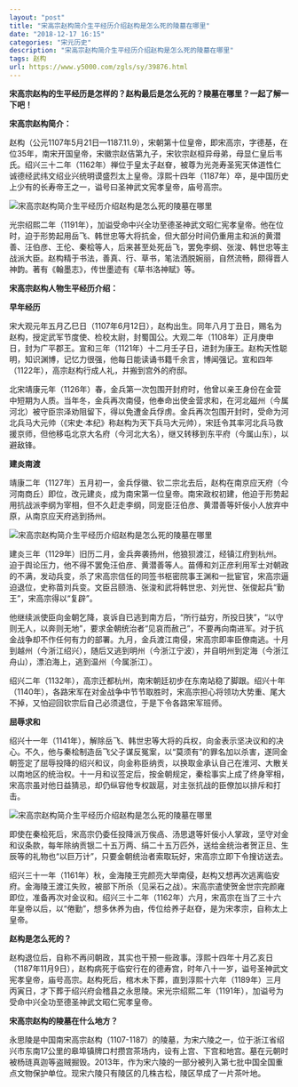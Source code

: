 ```yaml
---
layout: "post"
title: "宋高宗赵构简介生平经历介绍赵构是怎么死的陵墓在哪里"
date: "2018-12-17 16:15"
categories: "宋元历史"
description: "宋高宗赵构简介生平经历介绍赵构是怎么死的陵墓在哪里"
tags: 赵构
url: https://www.y5000.com/zgls/sy/39876.html
---
```






**宋高宗赵构的生平经历是怎样的？赵构最后是怎么死的？陵墓在哪里？一起了解一下吧！**

 **宋高宗赵构简介：**

赵构（公元1107年5月21日—1187.11.9），宋朝第十位皇帝，即宋高宗，字德基，在位35年，南宋开国皇帝，宋徽宗赵佶第九子，宋钦宗赵桓异母弟，母显仁皇后韦氏。绍兴三十二年（1162年）禅位于皇太子赵眘，被尊为光尧寿圣宪天体道性仁诚德经武纬文绍业兴统明谟盛烈太上皇帝。淳熙十四年（1187年）卒，是中国历史上少有的长寿帝王之一，谥号曰圣神武文宪孝皇帝，庙号高宗。

![宋高宗赵构简介生平经历介绍赵构是怎么死的陵墓在哪里](https://img.y5000.com/uploads/allimg/190109/2376b761e9fb74b09c75a062b4af101b.jpg)

光宗绍熙二年（1191年），加谥受命中兴全功至德圣神武文昭仁宪孝皇帝。他在位时，迫于形势起用岳飞、韩世忠等大将抗金，但大部分时间仍重用主和派的黄潜善、汪伯彦、王伦、秦桧等人，后来甚至处死岳飞，罢免李纲、张浚、韩世忠等主战派大臣。赵构精于书法，善真、行、草书，笔法洒脱婉丽，自然流畅，颇得晋人神韵。著有《翰墨志》，传世墨迹有《草书洛神赋》等。

 **宋高宗赵构人物生平经历介绍：**

 **早年经历**

宋大观元年五月乙巳日（1107年6月12日），赵构出生。同年八月丁丑日，赐名为赵构，授定武军节度使、检校太尉，封蜀国公。大观二年（1108年）正月庚申日，封为广平郡王。宣和三年（1121年）十二月壬子日，进封为康王。赵构天性聪明，知识渊博，记忆力很强，他每日能读诵书籍千余言，博闻强记。宣和四年（1122年），高宗赵构行成人礼，并搬到宫外的府邸。

北宋靖康元年（1126年）春，金兵第一次包围开封府时，他曾以亲王身份在金营中短期为人质。当年冬，金兵再次南侵，他奉命出使金营求和，在河北磁州（今属河北）被守臣宗泽劝阻留下，得以免遭金兵俘虏。金兵再次包围开封时，受命为河北兵马大元帅（《宋史·本纪》称赵构为天下兵马大元帅），宋廷令其率河北兵马救援京师，但他移屯北京大名府（今河北大名），继又转移到东平府（今属山东），以避敌锋。

 **建炎南渡**

靖康二年（1127年）五月初一，金兵俘徽、钦二宗北去后，赵构在南京应天府（今河南商丘）即位，改元建炎，成为南宋第一位皇帝。南宋政权初建，他迫于形势起用抗战派李纲为宰相，但不久赶走李纲，同宠臣汪伯彦、黄潜善等奸佞小人放弃中原，从南京应天府逃到扬州。

![宋高宗赵构简介生平经历介绍赵构是怎么死的陵墓在哪里](https://img.y5000.com/uploads/allimg/190109/912d3735f5a601e26f9e9704fcd03c69.jpg)

建炎三年（1129年）旧历二月，金兵奔袭扬州，他狼狈渡江，经镇江府到杭州。迫于舆论压力，他不得不罢免汪伯彦、黄潜善等人。苗傅和刘正彦利用军士对朝政的不满，发动兵变，杀了宋高宗信任的同签书枢密院事王渊和一批宦官，宋高宗逼迫退位，史称苗刘兵变。文臣吕颐浩、张浚和武将韩世忠、刘光世、张俊起兵“勤王”，宋高宗得以“复辟”。

他继续派使臣向金朝乞降，哀诉自已逃到南方后，“所行益穷，所投日狭”，“以守则无人，以奔则无地”，要求金朝统治者“见哀而赦己”，不要再向南进军。对于抗金战争却不作任何有力的部署。九月，金兵渡江南侵，宋高宗即率臣僚南逃。十月到越州（今浙江绍兴），随后又逃到明州（今浙江宁波），并自明州到定海（今浙江舟山），漂泊海上，逃到温州（今属浙江）。

绍兴二年（1132年），高宗迁都杭州，南宋朝廷初步在东南站稳了脚跟。绍兴十年（1140年），各路宋军在对金战争中节节取胜时，宋高宗担心将领功大势重、尾大不掉，又怕迎回钦宗后自己必须退位，于是下令各路宋军班师。

 **屈辱求和**

绍兴十一年（1141年），解除岳飞、韩世忠等大将的兵权，向金表示坚决议和的决心。不久，他与秦桧制造岳飞父子谋反冤案，以“莫须有”的罪名加以杀害，遂同金朝签定了屈辱投降的绍兴和议，向金称臣纳贡，以换取金承认自己在淮河、大散关以南地区的统治权。十一月和议签定后，按金朝规定，秦桧事实上成了终身宰相，宋高宗虽对他日益猜忌，却仍纵容他专权跋扈，对主张抗战的臣僚加以排斥和打击。

![宋高宗赵构简介生平经历介绍赵构是怎么死的陵墓在哪里](https://img.y5000.com/uploads/allimg/190109/1ec1de64765df10674482b0bd8f14cce.jpg)

即使在秦桧死后，宋高宗仍委任投降派万俟卨、汤思退等奸佞小人掌政，坚守对金和议条款，每年除纳贡银二十五万两、绢二十五万匹外，送给金统治者贺正旦、生辰等的礼物也“以巨万计”，只要金朝统治者索取玩好，宋高宗立即下令搜访送去。

绍兴三十一年（1161年）秋，金海陵王完颜亮大举南侵，赵构又想再次逃离临安府。金海陵王渡江失败，被部下所杀（见采石之战）。宋高宗遣使贺金世宗完颜雍即位，准备再次对金议和。绍兴三十二年（1162年）六月，宋高宗在当了三十六年皇帝以后，以“倦勤”，想多休养为由，传位给养子赵昚，是为宋孝宗，自称太上皇帝。

 **赵构是怎么死的？**

赵构退位后，自称不再问朝政，其实也干预一些政事。淳熙十四年十月乙亥日（1187年11月9日），赵构病死于临安行在的德寿宫，时年八十一岁，谥号圣神武文宪孝皇帝，庙号高宗。赵构死后，棺木未下葬，直到淳熙十六年（1189年）三月丙寅日，才下葬于绍兴府会稽县之永思陵。宋光宗绍熙二年（1191年），加谥号为受命中兴全功至德圣神武文昭仁宪孝皇帝。  

 **宋高宗赵构的陵墓在什么地方？**

永思陵是中国南宋高宗赵构（1107-1187）的陵墓，为宋六陵之一，位于浙江省绍兴市东南17公里的皋埠镇牌口村攒宫茶场内，设有上宫、下宫和地宫。墓在元朝时被杨琏真迦等盗贼掘毁。2013年，作为宋六陵的一部分被列入第七批中国全国重点文物保护单位。现宋六陵只有陵区的几株古松，陵区早成了一片茶叶地。
